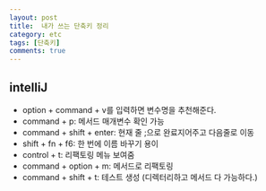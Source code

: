```yaml
---
layout: post
title:  내가 쓰는 단축키 정리
category: etc
tags: [단축키]
comments: true
---
```


## intelliJ

- option + command + v를 입력하면 변수명을 추천해준다.
- command + p: 메서드 매개변수 확인 가능
- command + shift + enter: 현재 줄 ;으로 완료지어주고 다음줄로 이동
- shift + fn + f6: 한 번에 이름 바꾸기 용이
- control + t: 리팩토링 메뉴 보여줌
- command + option + m: 메서드로 리팩토링
- command + shift + t: 테스트 생성 (디렉터리하고 메서드 다 가능하다.)